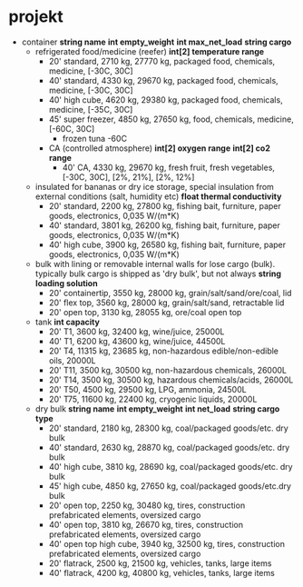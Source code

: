 # projekt
* container **string name** **int empty_weight** **int max_net_load** **string cargo**
  * refrigerated food/medicine (reefer) **int[2] temperature range**
    * 20' standard, 2710 kg, 27770 kg, packaged food, chemicals, medicine, [-30C, 30C]
    * 40' standard, 4330 kg, 29670 kg, packaged food, chemicals, medicine, [-30C, 30C]
    * 40' high cube, 4620 kg, 29380 kg, packaged food, chemicals, medicine, [-35C, 30C]
    * 45' super freezer, 4850 kg, 27650 kg, food, chemicals, medicine, [-60C, 30C]
      * frozen tuna -60C
    * CA (controlled atmosphere) **int[2] oxygen range** **int[2] co2 range**
      * 40' CA, 4330 kg, 29670 kg, fresh fruit, fresh vegetables, [-30C, 30C], [2%, 21%], [2%, 12%]
  * insulated for bananas or dry ice storage, special insulation from external conditions (salt, humidity etc) **float thermal conductivity**
    * 20' standard, 2200 kg, 27800 kg, fishing bait, furniture, paper goods, electronics, 0,035 W/(m*K)
    * 40' standard, 3801 kg, 26200 kg, fishing bait, furniture, paper goods, electronics, 0,035 W/(m*K)
    * 40' high cube, 3900 kg, 26580 kg, fishing bait, furniture, paper goods, electronics, 0,035 W/(m*K)
  * bulk with lining or removable internal walls for lose cargo (bulk). typically bulk cargo is shipped as 'dry bulk', but not always **string loading solution**
    * 20' containertip, 3550 kg, 28000 kg, grain/salt/sand/ore/coal, lid
    * 20' flex top, 3560 kg, 28000 kg, grain/salt/sand, retractable lid
    * 20' open top, 3130 kg, 28055 kg, ore/coal open top
  * tank **int capacity**
    * 20' T1, 3600 kg, 32400 kg, wine/juice, 25000L
    * 40' T1, 6200 kg, 43600 kg, wine/juice, 44500L
    * 20' T4, 11315 kg, 23685 kg, non-hazardous edible/non-edible oils, 20000L
    * 20' T11, 3500 kg, 30500 kg, non-hazardous chemicals, 26000L
    * 20' T14, 3500 kg, 30500 kg, hazardous chemicals/acids, 26000L
    * 20' T50, 4500 kg, 29500 kg, LPG, ammonia, 24500L
    * 20' T75, 11600 kg, 22400 kg, cryogenic liquids, 20000L
  * dry bulk **string name** **int empty_weight** **int net_load** **string cargo type**
    * 20' standard, 2180 kg, 28300 kg, coal/packaged goods/etc. dry bulk
    * 40' standard, 2630 kg, 28870 kg, coal/packaged goods/etc. dry bulk
    * 40' high cube, 3810 kg, 28690 kg, coal/packaged goods/etc. dry bulk
    * 45' high cube, 4850 kg, 27650 kg, coal/packaged goods/etc.dry bulk
    * 20' open top, 2250 kg, 30480 kg, tires, construction prefabricated elements, oversized cargo
    * 40' open top, 3810 kg, 26670 kg, tires, construction prefabricated elements, oversized cargo
    * 40' open top high cube, 3940 kg, 32500 kg, tires, construction prefabricated elements, oversized cargo
    * 20' flatrack, 2500 kg, 21500 kg, vehicles, tanks, large items
    * 40' flatrack, 4200 kg, 40800 kg, vehicles, tanks, large items
